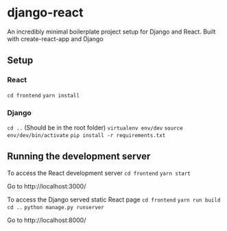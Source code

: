 # django-react
An incredibly minimal boilerplate project setup for Django and React. Built with create-react-app and Django

## Setup

### React
`cd frontend`
`yarn install`

### Django
`cd ..` (Should be in the root folder)
`virtualenv env/dev`
`source env/dev/bin/activate`
`pip install -r requirements.txt`

## Running the development server

To access the React development server
`cd frontend`
`yarn start`

Go to http://localhost:3000/

To access the Django served static React page
`cd frontend`
`yarn run build`
`cd ..`
`python manage.py runserver`

Go to http://localhost:8000/

